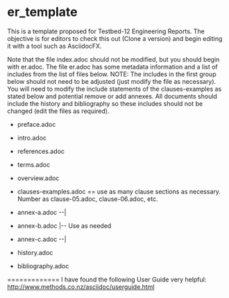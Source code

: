 # er_template
This is a template proposed for Testbed-12 Engineering Reports.  The objective is for editors to check this out (Clone a version) and begin editing it with a tool such as AsciidocFX.

Note that the file index.adoc should not be modified, but you should begin with er.adoc.  The file er.adoc has some metadata information and a list of includes from the list of files below.  NOTE:  The includes in the first group below should not need to be adjusted (just modify the file as necessary).  You will need to modify the include statements of the clauses-examples as stated below and potential remove or add annexes.  All documents should include the history and bibliography so these includes should not be changed (edit the files as required).


 * preface.adoc
 * intro.adoc
 * references.adoc
 * terms.adoc
 * overview.adoc


 * clauses-examples.adoc  == use as many clause sections as necessary.  Number as clause-05.adoc, clause-06.adoc, etc.


 * annex-a.adoc  --|
 * annex-b.adoc    |-- Use as needed
 * annex-c.adoc  --|


 * history.adoc
 * bibliography.adoc

=============
I have found the following User Guide very helpful:  http://www.methods.co.nz/asciidoc/userguide.html
